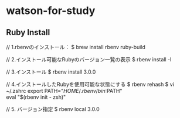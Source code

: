 # watson-for-study

## Ruby Install

// 1.rbenvのインストール：
$ brew install rbenv ruby-build

// 2.インストール可能なRubyのバージョン一覧の表示
$ rbenv install -l

// 3.インストール
$ rbenv install 3.0.0

// 4.インストールしたRubyを使用可能な状態にする
$ rbenv rehash
$ vi ~/.zshrc
export PATH="$HOME/.rbenv/bin:$PATH"  
eval "$(rbenv init - zsh)"

// 5. バージョン指定
$ rbenv local 3.0.0

